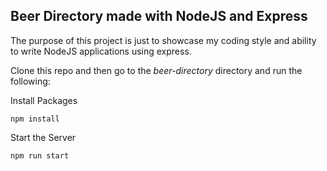 ## Beer Directory made with NodeJS and Express

The purpose of this project is just to showcase my coding style and ability to write NodeJS applications using express.

Clone this repo and then go to the *beer-directory* directory and run the following:

Install Packages
```
npm install
```

Start the Server
```
npm run start
```
